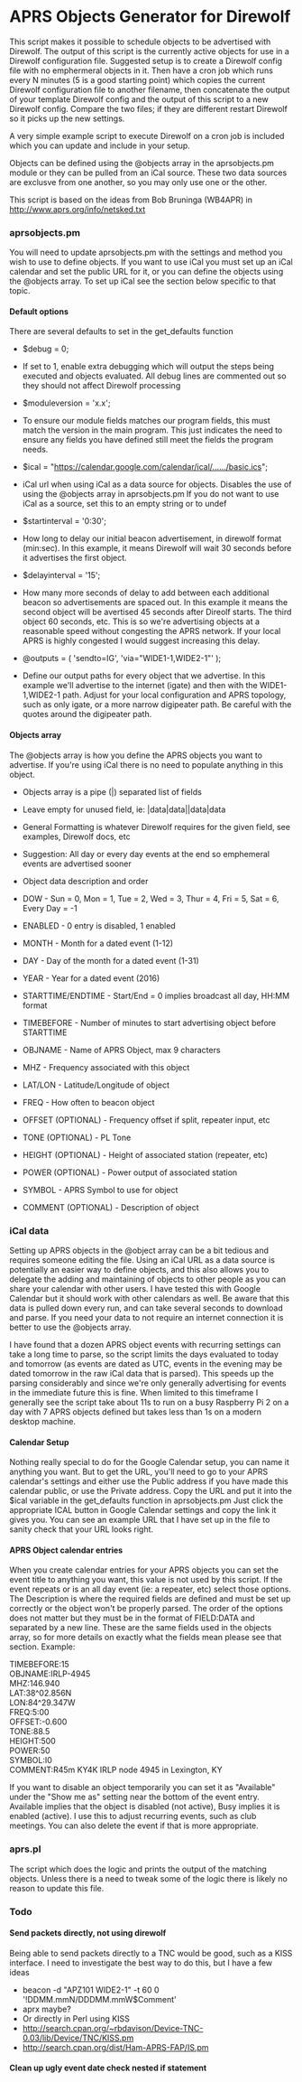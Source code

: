APRS Objects Generator for Direwolf
================

This script makes it possible to schedule objects to be advertised with Direwolf.  The output of this script is the currently active objects for use in a Direwolf configuration file.  Suggested setup is to create a Direwolf config file with no emphermeral objects in it.  Then have a cron job which runs every N minutes (5 is a good starting point) which copies the current Direwolf configuration file to another filename, then concatenate the output of your template Direwolf config and the output of this script to a new Direwolf config.  Compare the two files; if they are different restart Direwolf so it picks up the new settings.

A very simple example script to execute Direwolf on a cron job is included which you can update and include in your setup.

Objects can be defined using the @objects array in the aprsobjects.pm module or they can be pulled from an iCal source.  These two data sources are exclusve from one another, so you may only use one or the other.

This script is based on the ideas from Bob Bruninga (WB4APR) in http://www.aprs.org/info/netsked.txt

### aprsobjects.pm

You will need to update aprsobjects.pm with the settings and method you wish to use to define objects.  If you want to use iCal you must set up an iCal calendar and set the public URL for it, or you can define the objects using the @objects array.  To set up iCal see the section below specific to that topic.

#### Default options

There are several defaults to set in the get_defaults function

* $debug = 0;
 * If set to 1, enable extra debugging which will output the steps being executed and objects evaluated.  All debug lines are commented out so they should not affect Direwolf processing

* $moduleversion = 'x.x';
 * To ensure our module fields matches our program fields, this must match the version in the main program.  This just indicates the need to ensure any fields you have defined still meet the fields the program needs.

* $ical = "https://calendar.google.com/calendar/ical/....../basic.ics";
 * iCal url when using iCal as a data source for objects.  Disables the use of using the @objects array in aprsobjects.pm  If you do not want to use iCal as a source, set this to an empty string or to undef

* $startinterval = '0:30';
 * How long to delay our initial beacon advertisement, in direwolf format (min:sec).  In this example, it means Direwolf will wait 30 seconds before it advertises the first object.

* $delayinterval = '15';
 * How many more seconds of delay to add between each additional beacon so advertisements are spaced out.  In this example it means the second object will be avertised 45 seconds after Direolf starts.  The third object 60 seconds, etc.  This is so we're advertising objects at a reasonable speed without congesting the APRS network.  If your local APRS is highly congested I would suggest increasing this delay.

*  @outputs = ( 'sendto=IG', 'via="WIDE1-1,WIDE2-1"' );
 *  Define our output paths for every object that we advertise.  In this example we'll advertise to the internet (igate) and then with the WIDE1-1,WIDE2-1 path.  Adjust for your local configuration and APRS topology, such as only igate, or a more narrow digipeater path.  Be careful with the quotes around the digipeater path.

#### Objects array

The @objects array is how you define the APRS objects you want to advertise.  If you're using iCal there is no need to populate anything in this object.

* Objects array is a pipe (|) separated list of fields
 * Leave empty for unused field, ie:  |data|data||data|data
 * General Formatting is whatever Direwolf requires for the given field, see examples, Direwolf docs, etc
 * Suggestion:  All day or every day events at the end so emphemeral events are advertised sooner

* Object data description and order
 * DOW - Sun = 0, Mon = 1, Tue = 2, Wed = 3, Thur = 4, Fri = 5, Sat = 6, Every Day = -1
 * ENABLED - 0 entry is disabled, 1 enabled
 * MONTH - Month for a dated event (1-12)
 * DAY - Day of the month for a dated event (1-31)
 * YEAR - Year for a dated event (2016)
 * STARTTIME/ENDTIME - Start/End = 0 implies broadcast all day, HH:MM format
 * TIMEBEFORE - Number of minutes to start advertising object before STARTTIME
 * OBJNAME - Name of APRS Object, max 9 characters
 * MHZ - Frequency associated with this object
 * LAT/LON - Latitude/Longitude of object
 * FREQ - How often to beacon object
 * OFFSET (OPTIONAL) - Frequency offset if split, repeater input, etc
 * TONE (OPTIONAL) - PL Tone
 * HEIGHT (OPTIONAL) - Height of associated station (repeater, etc)
 * POWER (OPTIONAL) - Power output of associated station
 * SYMBOL - APRS Symbol to use for object
 * COMMENT (OPTIONAL) - Description of object

### iCal data

Setting up APRS objects in the @object array can be a bit tedious and requires someone editing the file.  Using an iCal URL as a data source is potentially an easier way to define objects, and this also allows you to delegate the adding and maintaining of objects to other people as you can share your calendar with other users.  I have tested this with Google Calendar but it should work with other calendars as well.  Be aware that this data is pulled down every run, and can take several seconds to download and parse.  If you need your data to not require an internet connection it is better to use the @objects array.

I have found that a dozen APRS object events with recurring settings can take a long time to parse, so the script limits the days evaluated to today and tomorrow (as events are dated as UTC, events in the evening may be dated tomorrow in the raw iCal data that is parsed).  This speeds up the parsing considerably and since we're only generally advertising for events in the immediate future this is fine.  When limited to this timeframe I generally see the script take about 11s to run on a busy Raspberry Pi 2 on a day with 7 APRS objects defined but takes less than 1s on a modern desktop machine.

#### Calendar Setup

Nothing really special to do for the Google Calendar setup, you can name it anything you want.  But to get the URL, you'll need to go to your APRS calendar's settings and either use the Public address if you have made this calendar public, or use the Private address.  Copy the URL and put it into the $ical variable in the get_defaults function in aprsobjects.pm    Just click the appropriate ICAL button in Google Calendar settings and copy the link it gives you.  You can see an example URL that I have set up in the file to sanity check that your URL looks right.

#### APRS Object calendar entries

When you create calendar entries for your APRS objects you can set the event title to anything you want, this value is not used by this script.  If the event repeats or is an all day event (ie:  a repeater, etc) select those options.  The Description is where the required fields are defined and must be set up correctly or the object won't be properly parsed.  The order of the options does not matter but they must be in the format of FIELD:DATA and separated by a new line.  These are the same fields used in the objects array, so for more details on exactly what the fields mean please see that section.  Example:

TIMEBEFORE:15  
OBJNAME:IRLP-4945  
MHZ:146.940  
LAT:38^02.856N  
LON:84^29.347W  
FREQ:5:00  
OFFSET:-0.600  
TONE:88.5  
HEIGHT:500  
POWER:50  
SYMBOL:I0  
COMMENT:R45m KY4K IRLP node 4945 in Lexington, KY  

If you want to disable an object temporarily you can set it as "Available" under the "Show me as" setting near the bottom of the event entry.  Available implies that the object is disabled (not active), Busy implies it is enabled (active).  I use this to adjust recurring events, such as club meetings.  You can also delete the event if that is more appropriate.

### aprs.pl

The script which does the logic and prints the output of the matching objects.  Unless there is a need to tweak some of the logic there is likely no reason to update this file.

### Todo

#### Send packets directly, not using direwolf

Being able to send packets directly to a TNC would be good, such as a KISS interface.  I need to investigate the best way to do this, but I have a few ideas

 * beacon -d "APZ101 WIDE2-1" -t 60 0 '!DDMM.mmN/DDDMM.mmW$Comment'
 * aprx maybe?
 * Or directly in Perl using KISS
  * http://search.cpan.org/~rbdavison/Device-TNC-0.03/lib/Device/TNC/KISS.pm
  * http://search.cpan.org/dist/Ham-APRS-FAP/IS.pm

#### Clean up ugly event date check nested if statement
